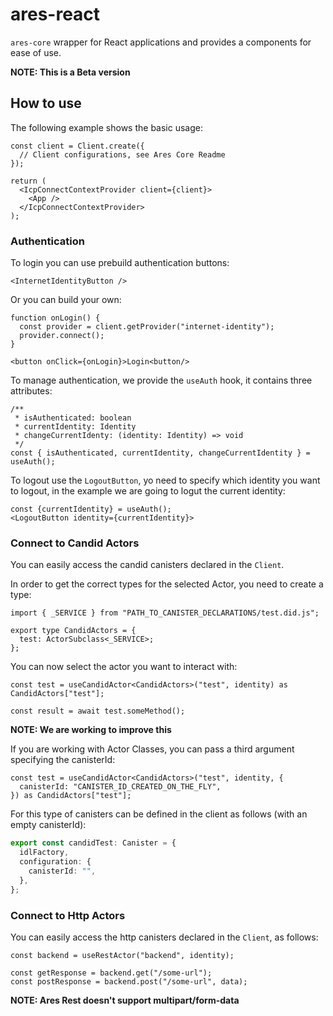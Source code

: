 # ares-react

`ares-core` wrapper for React applications and provides a components for ease of use.

**NOTE: This is a Beta version**

## How to use

The following example shows the basic usage:

```tsx
const client = Client.create({
  // Client configurations, see Ares Core Readme
});

return (
  <IcpConnectContextProvider client={client}>
    <App />
  </IcpConnectContextProvider>
);
```

### Authentication

To login you can use prebuild authentication buttons:

```tsx
<InternetIdentityButton />
```

Or you can build your own:

```tsx
function onLogin() {
  const provider = client.getProvider("internet-identity");
  provider.connect();
}

<button onClick={onLogin}>Login<button/>
```

To manage authentication, we provide the `useAuth` hook, it contains three attributes:

```tsx
/**
 * isAuthenticated: boolean
 * currentIdentity: Identity
 * changeCurrentIdenty: (identity: Identity) => void
 */
const { isAuthenticated, currentIdentity, changeCurrentIdentity } = useAuth();
```

To logout use the `LogoutButton`, yo need to specify which identity you want to logout, in the example we are going to logut the current identity:

```tsx
const {currentIdentity} = useAuth();
<LogoutButton identity={currentIdentity}>
```

### Connect to Candid Actors

You can easily access the candid canisters declared in the `Client`.

In order to get the correct types for the selected Actor, you need to create a type:

```tsx
import { _SERVICE } from "PATH_TO_CANISTER_DECLARATIONS/test.did.js";

export type CandidActors = {
  test: ActorSubclass<_SERVICE>;
};
```

You can now select the actor you want to interact with:

```tsx
const test = useCandidActor<CandidActors>("test", identity) as CandidActors["test"];

const result = await test.someMethod();
```

**NOTE: We are working to improve this**

If you are working with Actor Classes, you can pass a third argument specifying the canisterId:

```tsx
const test = useCandidActor<CandidActors>("test", identity, {
  canisterId: "CANISTER_ID_CREATED_ON_THE_FLY",
}) as CandidActors["test"];
```

For this type of canisters can be defined in the client as follows (with an empty canisterId):

```typescript
export const candidTest: Canister = {
  idlFactory,
  configuration: {
    canisterId: "",
  },
};
```

### Connect to Http Actors

You can easily access the http canisters declared in the `Client`, as follows:

```tsx
const backend = useRestActor("backend", identity);

const getResponse = backend.get("/some-url");
const postResponse = backend.post("/some-url", data);
```

**NOTE: Ares Rest doesn't support multipart/form-data**

